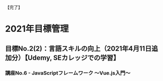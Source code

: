 【完了】
# 2021年目標管理
## 目標No.2(2)：言語スキルの向上（2021年4月11日追加分）【Udemy, SEカレッジでの学習】
### 講座No.6 - JavaScriptフレームワーク ～Vue.js入門～  
